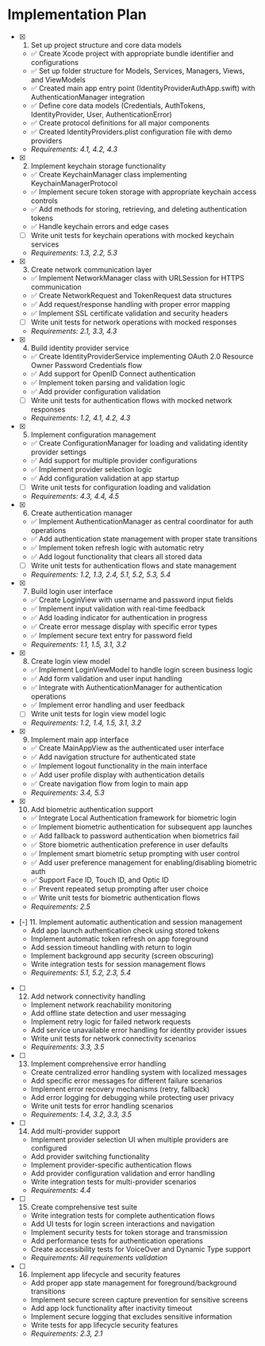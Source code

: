 # Implementation Plan

- [x] 1. Set up project structure and core data models
  - ✅ Create Xcode project with appropriate bundle identifier and configurations
  - ✅ Set up folder structure for Models, Services, Managers, Views, and ViewModels
  - ✅ Created main app entry point (IdentityProviderAuthApp.swift) with AuthenticationManager integration
  - ✅ Define core data models (Credentials, AuthTokens, IdentityProvider, User, AuthenticationError)
  - ✅ Create protocol definitions for all major components
  - ✅ Created IdentityProviders.plist configuration file with demo providers
  - _Requirements: 4.1, 4.2, 4.3_

- [x] 2. Implement keychain storage functionality
  - ✅ Create KeychainManager class implementing KeychainManagerProtocol
  - ✅ Implement secure token storage with appropriate keychain access controls
  - ✅ Add methods for storing, retrieving, and deleting authentication tokens
  - ✅ Handle keychain errors and edge cases
  - [ ] Write unit tests for keychain operations with mocked keychain services
  - _Requirements: 1.3, 2.2, 5.3_

- [x] 3. Create network communication layer
  - ✅ Implement NetworkManager class with URLSession for HTTPS communication
  - ✅ Create NetworkRequest and TokenRequest data structures
  - ✅ Add request/response handling with proper error mapping
  - ✅ Implement SSL certificate validation and security headers
  - [ ] Write unit tests for network operations with mocked responses
  - _Requirements: 2.1, 3.3, 4.3_

- [x] 4. Build identity provider service
  - ✅ Create IdentityProviderService implementing OAuth 2.0 Resource Owner Password Credentials flow
  - ✅ Add support for OpenID Connect authentication
  - ✅ Implement token parsing and validation logic
  - ✅ Add provider configuration validation
  - [ ] Write unit tests for authentication flows with mocked network responses
  - _Requirements: 1.2, 4.1, 4.2, 4.3_

- [x] 5. Implement configuration management
  - ✅ Create ConfigurationManager for loading and validating identity provider settings
  - ✅ Add support for multiple provider configurations
  - ✅ Implement provider selection logic
  - ✅ Add configuration validation at app startup
  - [ ] Write unit tests for configuration loading and validation
  - _Requirements: 4.3, 4.4, 4.5_

- [x] 6. Create authentication manager
  - ✅ Implement AuthenticationManager as central coordinator for auth operations
  - ✅ Add authentication state management with proper state transitions
  - ✅ Implement token refresh logic with automatic retry
  - ✅ Add logout functionality that clears all stored data
  - [ ] Write unit tests for authentication flows and state management
  - _Requirements: 1.2, 1.3, 2.4, 5.1, 5.2, 5.3, 5.4_

- [x] 7. Build login user interface
  - ✅ Create LoginView with username and password input fields
  - ✅ Implement input validation with real-time feedback
  - ✅ Add loading indicator for authentication in progress
  - ✅ Create error message display with specific error types
  - ✅ Implement secure text entry for password field
  - _Requirements: 1.1, 1.5, 3.1, 3.2_

- [x] 8. Create login view model
  - ✅ Implement LoginViewModel to handle login screen business logic
  - ✅ Add form validation and user input handling
  - ✅ Integrate with AuthenticationManager for authentication operations
  - ✅ Implement error handling and user feedback
  - [ ] Write unit tests for login view model logic
  - _Requirements: 1.2, 1.4, 1.5, 3.1, 3.2_

- [x] 9. Implement main app interface
  - ✅ Create MainAppView as the authenticated user interface
  - ✅ Add navigation structure for authenticated state
  - ✅ Implement logout functionality in the main interface
  - ✅ Add user profile display with authentication details
  - ✅ Create navigation flow from login to main app
  - _Requirements: 3.4, 5.3_

- [x] 10. Add biometric authentication support
  - ✅ Integrate Local Authentication framework for biometric login
  - ✅ Implement biometric authentication for subsequent app launches
  - ✅ Add fallback to password authentication when biometrics fail
  - ✅ Store biometric authentication preference in user defaults
  - ✅ Implement smart biometric setup prompting with user control
  - ✅ Add user preference management for enabling/disabling biometric auth
  - ✅ Support Face ID, Touch ID, and Optic ID
  - ✅ Prevent repeated setup prompting after user choice
  - ✅ Write unit tests for biometric authentication flows
  - _Requirements: 2.5_

- [-] 11. Implement automatic authentication and session management
  - Add app launch authentication check using stored tokens
  - Implement automatic token refresh on app foreground
  - Add session timeout handling with return to login
  - Implement background app security (screen obscuring)
  - Write integration tests for session management flows
  - _Requirements: 5.1, 5.2, 2.3, 5.4_

- [ ] 12. Add network connectivity handling
  - Implement network reachability monitoring
  - Add offline state detection and user messaging
  - Implement retry logic for failed network requests
  - Add service unavailable error handling for identity provider issues
  - Write unit tests for network connectivity scenarios
  - _Requirements: 3.3, 3.5_

- [ ] 13. Implement comprehensive error handling
  - Create centralized error handling system with localized messages
  - Add specific error messages for different failure scenarios
  - Implement error recovery mechanisms (retry, fallback)
  - Add error logging for debugging while protecting user privacy
  - Write unit tests for error handling scenarios
  - _Requirements: 1.4, 3.2, 3.3, 3.5_

- [ ] 14. Add multi-provider support
  - Implement provider selection UI when multiple providers are configured
  - Add provider switching functionality
  - Implement provider-specific authentication flows
  - Add provider configuration validation and error handling
  - Write integration tests for multi-provider scenarios
  - _Requirements: 4.4_

- [ ] 15. Create comprehensive test suite
  - Write integration tests for complete authentication flows
  - Add UI tests for login screen interactions and navigation
  - Implement security tests for token storage and transmission
  - Add performance tests for authentication operations
  - Create accessibility tests for VoiceOver and Dynamic Type support
  - _Requirements: All requirements validation_

- [ ] 16. Implement app lifecycle and security features
  - Add proper app state management for foreground/background transitions
  - Implement secure screen capture prevention for sensitive screens
  - Add app lock functionality after inactivity timeout
  - Implement secure logging that excludes sensitive information
  - Write tests for app lifecycle security features
  - _Requirements: 2.3, 2.1_